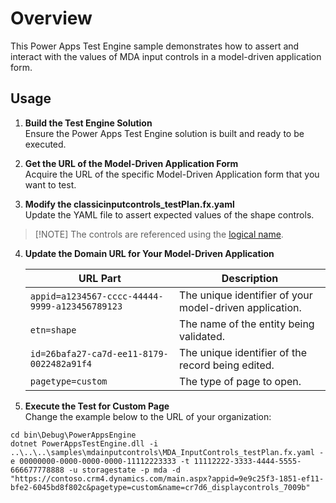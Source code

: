 
# Overview

This Power Apps Test Engine sample demonstrates how to assert and interact with the values of MDA input controls in a model-driven application form.

## Usage

1. **Build the Test Engine Solution**  
   Ensure the Power Apps Test Engine solution is built and ready to be executed.

2. **Get the URL of the Model-Driven Application Form**  
   Acquire the URL of the specific Model-Driven Application form that you want to test.

3. **Modify the classicinputcontrols_testPlan.fx.yaml**  
   Update the YAML file to assert expected values of the shape controls.

  > [!NOTE] The controls are referenced using the [logical name](https://learn.microsoft.com/power-apps/developer/data-platform/entity-metadata#table-names).

4. **Update the Domain URL for Your Model-Driven Application**

   | URL Part | Description |
   |----------|-------------|
   | `appid=a1234567-cccc-44444-9999-a123456789123` | The unique identifier of your model-driven application. |
   | `etn=shape` | The name of the entity being validated. |
   | `id=26bafa27-ca7d-ee11-8179-0022482a91f4` | The unique identifier of the record being edited. |
   | `pagetype=custom` | The type of page to open. |

5. **Execute the Test for Custom Page**  
   Change the example below to the URL of your organization:

```pwsh
cd bin\Debug\PowerAppsEngine
dotnet PowerAppsTestEngine.dll -i ..\..\..\samples\mdainputcontrols\MDA_InputControls_testPlan.fx.yaml -e 00000000-0000-0000-0000-11112223333 -t 11112222-3333-4444-5555-666677778888 -u storagestate -p mda -d "https://contoso.crm4.dynamics.com/main.aspx?appid=9e9c25f3-1851-ef11-bfe2-6045bd8f802c&pagetype=custom&name=cr7d6_displaycontrols_7009b"
```
